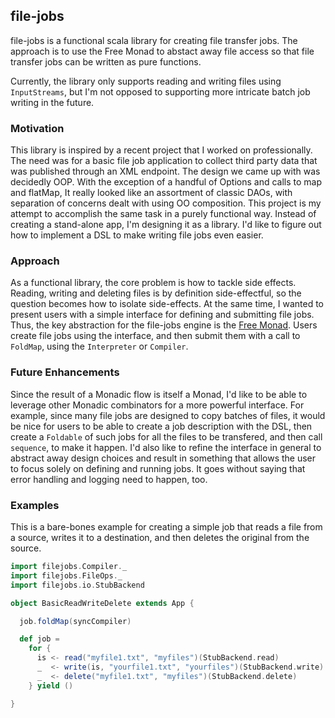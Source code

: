 ## file-jobs ##

file-jobs is a functional scala library for creating file transfer jobs. The approach is to use the Free Monad to abstact away file access so that file transfer jobs can be written as pure functions. 

Currently, the library only supports reading and writing files using `InputStreams`, but I'm not opposed to supporting  more intricate batch job writing in the future.

### Motivation ###

This library is inspired by a recent project that I worked on professionally. The need was for a basic file job application to collect third party data that was published through an XML endpoint. The design we came up with was decidedly OOP. With the exception of a handful of Options and calls to map and flatMap, It really looked like an assortment of classic DAOs, with separation of concerns dealt with using OO composition. This project is my attempt to accomplish the same task in a purely functional way. Instead of creating a stand-alone app, I'm designing it as a library. I'd like to figure out how to implement a DSL to make writing file jobs even easier.

### Approach ###

As a functional library, the core problem is how to tackle side effects. Reading, writing and deleting files is by definition side-effectful, so the question becomes how to isolate side-effects. At the same time, I wanted to present users with a simple interface for defining and submitting file jobs. Thus, the key abstraction for the file-jobs engine is the [Free Monad](http://typelevel.org/cats/datatypes/freemonad.html). Users create file jobs using the interface, and then submit them with a call to `FoldMap`, using the `Interpreter` or `Compiler`. 

### Future Enhancements ###

Since the result of a Monadic flow is itself a Monad, I'd like to be able to leverage other Monadic combinators for a more powerful interface. For example, since many file jobs are designed to copy batches of files, it would be nice for users to be able to create a job description with the DSL, then create a `Foldable` of such jobs for all the files to be transfered, and then call `sequence`, to make it happen. I'd also like to refine the interface in general to abstract away design choices and result in something that allows the user to focus solely on defining and running jobs. It goes without saying that error handling and logging need to happen, too.

### Examples ###

This is a bare-bones example for creating a simple job that reads a file from a source, writes it to a destination, and then deletes the original from the source. 

```scala
import filejobs.Compiler._
import filejobs.FileOps._
import filejobs.io.StubBackend

object BasicReadWriteDelete extends App {  

  job.foldMap(syncCompiler)

  def job =
    for {
      is <- read("myfile1.txt", "myfiles")(StubBackend.read)
      _  <- write(is, "yourfile1.txt", "yourfiles")(StubBackend.write)
      _  <- delete("myfile1.txt", "myfiles")(StubBackend.delete)
    } yield ()

}
```
